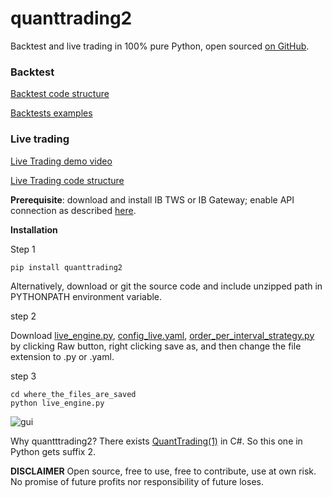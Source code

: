 # quanttrading2

Backtest and live trading in 100% pure Python, open sourced [on GitHub](https://github.com/letianzj/quanttrading2).

### Backtest

[Backtest code structure](https://letianzj.github.io/quanttrading-backtest.html)

[Backtests examples](https://github.com/letianzj/QuantResearch/tree/master/backtest)

### Live trading

[Live Trading demo video](https://youtu.be/CrsrTxqiXNY)

[Live Trading code structure](https://letianzj.github.io/live-trading-ib-native-python.html)

__Prerequisite__: download and install IB TWS or IB Gateway; enable API connection as described [here](https://interactivebrokers.github.io/tws-api/initial_setup.html).

__Installation__

Step 1

```shell
pip install quanttrading2
```

Alternatively, download or git the source code and include unzipped path in PYTHONPATH environment variable.

step 2

Download [live_engine.py](https://github.com/letianzj/quanttrading2/blob/master/examples/live_engine.py), [config_live.yaml](https://github.com/letianzj/quanttrading2/blob/master/examples/config_live.yaml), [order_per_interval_strategy.py](order_per_interval_strategy.py) by clicking Raw button, right clicking save as, and then change the file extension to .py or .yaml.

step 3
```shell
cd where_the_files_are_saved
python live_engine.py
```

![gui](https://github.com/letianzj/quanttrading2/blob/master/examples/gui.png)

Why quantttrading2? There exists [QuantTrading(1)](https://github.com/letianzj/QuantTrading) in C#. So this one in Python gets suffix 2.

**DISCLAIMER**
Open source, free to use, free to contribute, use at own risk. No promise of future profits nor responsibility of future loses.